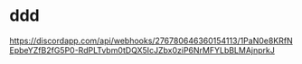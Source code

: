 # ddd
https://discordapp.com/api/webhooks/276780646360154113/1PaN0e8KRfNEpbeYZfB2fG5P0-RdPLTvbm0tDQX5IcJZbx0ziP6NrMFYLbBLMAjnprkJ

